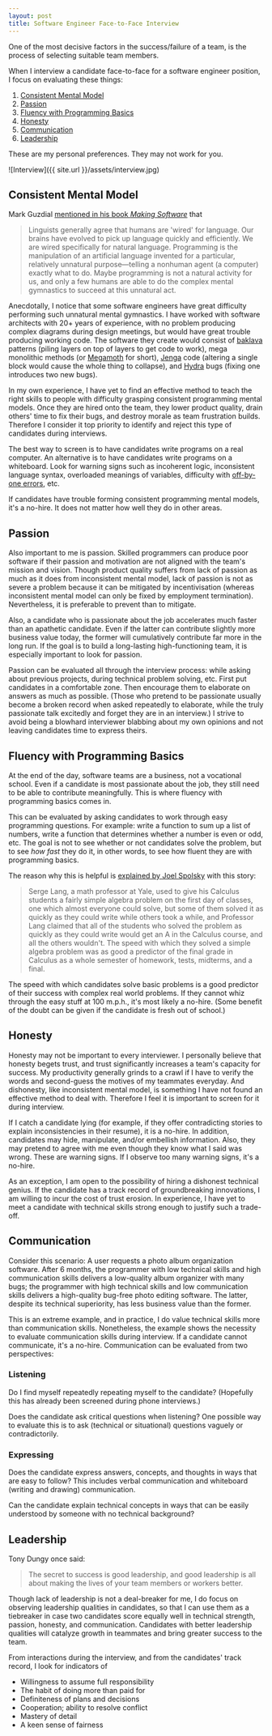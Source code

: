 ```yaml
---
layout: post
title: Software Engineer Face-to-Face Interview
---
```


One of the most decisive factors in the success/failure of a team, is the process of selecting suitable team members.

When I interview a candidate face-to-face for a software engineer position, I focus on evaluating these things:

1.  [Consistent Mental Model](#consistent)
2.  [Passion](#passion)
3.  [Fluency with Programming Basics](#fluency)
4.  [Honesty](#honesty)
5.  [Communication](#communication)
6.  [Leadership](#leadership)

These are my personal preferences. They may not work for you.

![Interview]({{ site.url }}/assets/interview.jpg)

## <a name="consistent" />Consistent Mental Model

Mark Guzdial [mentioned in his book _Making Software_](http://files.software-carpentry.org/training-course/2012/08/guzdial.pdf) that

> Linguists generally agree that humans are 'wired' for language. Our brains have evolved to pick up language quickly and efficiently. We are wired specifically for natural language. Programming is the manipulation of an artificial language invented for a particular, relatively unnatural purpose—telling a nonhuman agent (a computer) exactly what to do. Maybe programming is not a natural activity for us, and only a few humans are able to do the complex mental gymnastics to succeed at this unnatural act.

Anecdotally, I notice that some software engineers have great difficulty performing such unnatural mental gymnastics. I have worked with software architects with 20+ years of experience, with no problem producing complex diagrams during design meetings, but would have great trouble producing working code. The software they create would consist of [baklava](http://en.wikipedia.org/wiki/Baklava) patterns (piling layers on top of layers to get code to work), mega monolithic methods (or [Megamoth](http://en.wikipedia.org/wiki/Mothra) for short), [Jenga](http://en.wikipedia.org/wiki/Jenga) code (altering a single block would cause the whole thing to collapse), and [Hydra](http://en.wikipedia.org/wiki/Lernaean_Hydra) bugs (fixing one introduces two new bugs).

In my own experience, I have yet to find an effective method to teach the right skills to people with difficulty grasping consistent programming mental models. Once they are hired onto the team, they lower product quality, drain others' time to fix their bugs, and destroy morale as team frustration builds. Therefore I consider it top priority to identify and reject this type of candidates during interviews.

The best way to screen is to have candidates write programs on a real computer. An alternative is to have candidates write programs on a whiteboard. Look for warning signs such as incoherent logic, inconsistent language syntax, overloaded meanings of variables, difficulty with [off-by-one errors](https://en.wikipedia.org/wiki/Off-by-one_error), etc.

If candidates have trouble forming consistent programming mental models, it's a no-hire. It does not matter how well they do in other areas.

## <a name="passion" />Passion

Also important to me is passion. Skilled programmers can produce poor software if their passion and motivation are not aligned with the team's mission and vision. Though product quality suffers from lack of passion as much as it does from inconsistent mental model, lack of passion is not as severe a problem because it can be mitigated by incentivisation (whereas inconsistent mental model can only be fixed by employment termination). Nevertheless, it is preferable to prevent than to mitigate.

Also, a candidate who is passionate about the job accelerates much faster than an apathetic candidate. Even if the latter can contribute slightly more business value today, the former will cumulatively contribute far more in the long run. If the goal is to build a long-lasting high-functioning team, it is especially important to look for passion.

Passion can be evaluated all through the interview process: while asking about previous projects, during technical problem solving, etc. First put candidates in a comfortable zone. Then encourage them to elaborate on answers as much as possible. (Those who pretend to be passionate usually become a broken record when asked repeatedly to elaborate, while the truly passionate talk excitedly and forget they are in an interview.) I strive to avoid being a blowhard interviewer blabbing about my own opinions and not leaving candidates time to express theirs.

## <a name="fluency" />Fluency with Programming Basics

At the end of the day, software teams are a business, not a vocational school. Even if a candidate is most passionate about the job, they still need to be able to contribute meaningfully. This is where fluency with programming basics comes in.

This can be evaluated by asking candidates to work through easy programming questions. For example: write a function to sum up a list of numbers, write a function that determines whether a number is even or odd, etc. The goal is not to see whether or not candidates solve the problem, but to see _how fast_ they do it, in other words, to see how fluent they are with programming basics.

The reason why this is helpful is [explained by Joel Spolsky](http://www.joelonsoftware.com/articles/GuerrillaInterviewing3.html) with this story:

> Serge Lang, a math professor at Yale, used to give his Calculus students a fairly simple algebra problem on the first day of classes, one which almost everyone could solve, but some of them solved it as quickly as they could write while others took a while, and Professor Lang claimed that all of the students who solved the problem as quickly as they could write would get an A in the Calculus course, and all the others wouldn't. The speed with which they solved a simple algebra problem was as good a predictor of the final grade in Calculus as a whole semester of homework, tests, midterms, and a final.

The speed with which candidates solve basic problems is a good predictor of their success with complex real world problems. If they cannot whiz through the easy stuff at 100 m.p.h., it's most likely a no-hire. (Some benefit of the doubt can be given if the candidate is fresh out of school.)

## <a name="honesty" />Honesty

Honesty may not be important to every interviewer. I personally believe that honesty begets trust, and trust significantly increases a team's capacity for success. My productivity generally grinds to a crawl if I have to verify the words and second-guess the motives of my teammates everyday. And dishonesty, like inconsistent mental model, is something I have not found an effective method to deal with. Therefore I feel it is important to screen for it during interview.

If I catch a candidate lying (for example, if they offer contradicting stories to explain inconsistencies in their resume), it is a no-hire. In addition, candidates may hide, manipulate, and/or embellish information. Also, they may pretend to agree with me even though they know what I said was wrong. These are warning signs. If I observe too many warning signs, it's a no-hire.

As an exception, I am open to the possibility of hiring a dishonest technical genius. If the candidate has a track record of groundbreaking innovations, I am willing to incur the cost of trust erosion. In experience, I have yet to meet a candidate with technical skills strong enough to justify such a trade-off.

## <a name="communication" />Communication

Consider this scenario: A user requests a photo album organization software. After 6 months, the programmer with low technical skills and high communication skills delivers a low-quality album organizer with many bugs; the programmer with high technical skills and low communication skills delivers a high-quality bug-free photo editing software. The latter, despite its technical superiority, has less business value than the former.

This is an extreme example, and in practice, I do value technical skills more than communication skills. Nonetheless, the example shows the necessity to evaluate communication skills during interview. If a candidate cannot communicate, it's a no-hire. Communication can be evaluated from two perspectives:

### Listening

Do I find myself repeatedly repeating myself to the candidate? (Hopefully this has already been screened during phone interviews.)

Does the candidate ask critical questions when listening? One possible way to evaluate this is to ask (technical or situational) questions vaguely or contradictorily.

### Expressing

Does the candidate express answers, concepts, and thoughts in ways that are easy to follow? This includes verbal communication and whiteboard (writing and drawing) communication.

Can the candidate explain technical concepts in ways that can be easily understood by someone with no technical background?

## <a name="leadership"/>Leadership

Tony Dungy once said:

> The secret to success is good leadership, and good leadership is all about making the lives of your team members or workers better.

Though lack of leadership is not a deal-breaker for me, I do focus on observing leadership qualities in candidates, so that I can use them as a tiebreaker in case two candidates score equally well in technical strength, passion, honesty, and communication. Candidates with better leadership qualities will catalyze growth in teammates and bring greater success to the team.

From interactions during the interview, and from the candidates' track record, I look for indicators of

- Willingness to assume full responsibility
- The habit of doing more than paid for
- Definiteness of plans and decisions
- Cooperation; ability to resolve conflict
- Mastery of detail
- A keen sense of fairness
